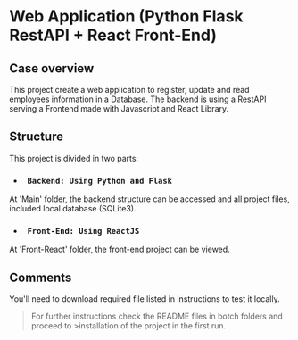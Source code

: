 # Web Application (Python Flask RestAPI + React Front-End)

## Case overview

This project create a web application to register, update and read employees information in a Database. The backend is using a RestAPI serving a Frontend made with Javascript and React Library.

## Structure

This project is divided in two parts:

* ### ` Backend: Using Python and Flask`

At 'Main' folder, the backend structure can be accessed and all project files, included local database (SQLite3).

* ### ` Front-End: Using ReactJS`

At 'Front-React' folder, the front-end project can be viewed.

## Comments

You'll need to download required file listed in instructions to test it locally.

>For further instructions check the README files in botch folders and proceed to >installation of the project in the first run.
